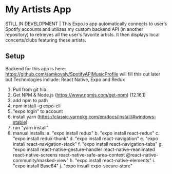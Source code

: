 # My Artists App
STILL IN DEVELOPMENT | This Expo.io app automatically connects to user’s Spotify accounts and utilizes my custom backend API (in another repository) to retrieves all the user's favorite artists. It then displays local concerts/clubs featuring these artists.

## Setup
Backend for this app is here: https://github.com/samkovaly/SpotifyAPIMusicProfile
will fill this out later but Technologies include: React Native, Expo and Redux



1. Pull from git hib
2. Get NPM & Node.js (https://www.npmjs.com/get-npm) (12.16.1)
3. add npm to path
4. npm install -g expo-cli
5. "expo login" to account
5. install yarn (https://classic.yarnpkg.com/en/docs/install/#windows-stable)
6. run "yarn install" 
7. manual installs:
    a. "expo install redux"
    b. "expo install react-redux"
    c. "expo install redux-thunk"
    d. "expo install react-navigation"
    e. "expo install react-navigation-stack"
    f. "expo install react-navigation-tabs"
    g. "expo install react-native-gesture-handler react-native-reanimated react-native-screens react-native-safe-area-context @react-native-community/masked-view"
    h. "expo install react-native-elements"
    i. "expo install Base64"
    j. "expo install expo-secure-store"
